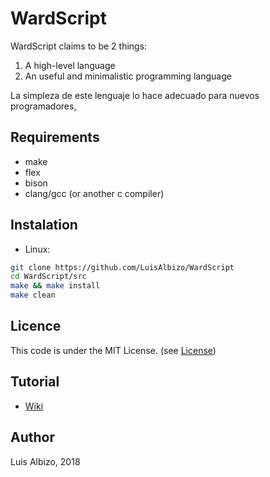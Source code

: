 # WardScript

WardScript claims to be 2 things:

1. A high-level language
2. An useful and minimalistic programming language

La simpleza de este lenguaje lo hace adecuado para nuevos programadores, 

## Requirements

* make
* flex
* bison
* clang/gcc (or another c compiler)

## Instalation

* Linux:

``` bash
git clone https://github.com/LuisAlbizo/WardScript
cd WardScript/src
make && make install
make clean
```

## Licence

This code is under the MIT License. (see [License](./LICENSE))

## Tutorial

* [Wiki](https://github.com/LuisAlbizo/WardScript/wiki)

## Author

Luis Albizo, 2018

